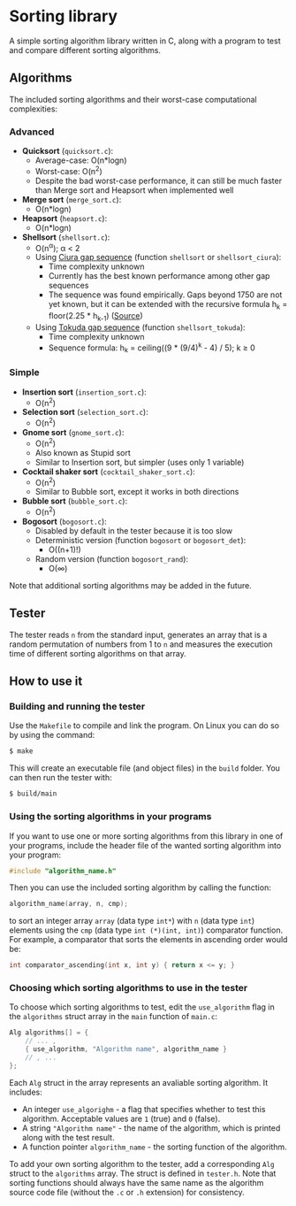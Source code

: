 
# Sorting library
A simple sorting algorithm library written in C, along with a program to test and compare different sorting algorithms.

## Algorithms
The included sorting algorithms and their worst-case computational complexities:
### Advanced
* <b>Quicksort</b> (`quicksort.c`):
  * Average-case: O(n*logn)
  * Worst-case: O(n<sup>2</sup>)
  * Despite the bad worst-case performance, it can still be much faster than Merge sort and Heapsort when implemented well
* <b>Merge sort</b> (`merge_sort.c`):
  * O(n*logn)
* <b>Heapsort</b> (`heapsort.c`):
  * O(n*logn)
* <b>Shellsort</b> (`shellsort.c`):
  * O(n<sup>α</sup>); α < 2
  * Using [Ciura gap sequence](https://oeis.org/A102549) (function `shellsort` or `shellsort_ciura`):
    * Time complexity unknown
    * Currently has the best known performance among other gap sequences
    * The sequence was found empirically. Gaps beyond 1750 are not yet known, but it can be extended with the recursive formula h<sub>k</sub> = floor(2.25 * h<sub>k-1</sub>) ([Source](https://en.wikipedia.org/wiki/Shellsort#Gap_sequences))
  * Using [Tokuda gap sequence](https://oeis.org/A108870) (function `shellsort_tokuda`):
    * Time complexity unknown
    * Sequence formula: h<sub>k</sub> = ceiling((9 * (9/4)<sup>k</sup> - 4) / 5); k ≥ 0
### Simple
* <b>Insertion sort</b> (`insertion_sort.c`):
  * O(n<sup>2</sup>)
* <b>Selection sort</b> (`selection_sort.c`):
  * O(n<sup>2</sup>)
* <b>Gnome sort</b> (`gnome_sort.c`):
  * O(n<sup>2</sup>)
  * Also known as Stupid sort
  * Similar to Insertion sort, but simpler (uses only 1 variable)
* <b>Cocktail shaker sort</b> (`cocktail_shaker_sort.c`):
  * O(n<sup>2</sup>)
  * Similar to Bubble sort, except it works in both directions
* <b>Bubble sort</b> (`bubble_sort.c`):
  * O(n<sup>2</sup>)
* <b>Bogosort</b> (`bogosort.c`):
  * Disabled by default in the tester because it is too slow
  * Deterministic version (function `bogosort` or `bogosort_det`):
    * O((n+1)!)
  * Random version (function `bogosort_rand`):
    * O(∞)

Note that additional sorting algorithms may be added in the future.

## Tester
The tester reads `n` from the standard input, generates an array that is a random permutation of numbers from 1 to `n` and measures the execution time of different sorting algorithms on that array.

## How to use it
### Building and running the tester
Use the `Makefile` to compile and link the program. On Linux you can do so by using the command:
```bash
$ make
```
This will create an executable file (and object files) in the `build` folder. You can then run the tester with:
```bash
$ build/main
```

### Using the sorting algorithms in your programs
If you want to use one or more sorting algorithms from this library in one of your programs, include the header file of the wanted sorting algorithm into your program:
```c
#include "algorithm_name.h"
```
 Then you can use the included sorting algorithm by calling the function:
```c
algorithm_name(array, n, cmp);
```
to sort an integer array `array` (data type `int*`) with `n` (data type `int`) elements using the `cmp` (data type `int (*)(int, int)`) comparator function.  
For example, a comparator that sorts the elements in ascending order would be:
```c
int comparator_ascending(int x, int y) { return x <= y; }
```

### Choosing which sorting algorithms to use in the tester
To choose which sorting algorithms to test, edit the `use_algorithm` flag in the `algorithms` struct array in the `main` function of `main.c`:
```c
Alg algorithms[] = {
	// ... ,
	{ use_algorithm, "Algorithm name", algorithm_name }
	// , ...
};
```
Each `Alg` struct in the array represents an avaliable sorting algorithm. It includes:
* An integer `use_algorighm` - a flag that specifies whether to test this algorithm. Acceptable values are `1` (true) and `0` (false).
* A string `"Algorithm name"` - the name of the algorithm, which is printed along with the test result.
* A function pointer `algorithm_name` - the sorting function of the algorithm.

To add your own sorting algorithm to the tester, add a corresponding `Alg` struct to the `algorithms` array. The struct is defined in `tester.h`.
Note that sorting functions should always have the same name as the algorithm source code file (without the `.c` or `.h` extension) for consistency.
